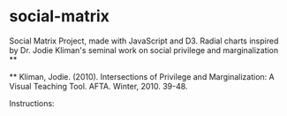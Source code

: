 # social-matrix

Social Matrix Project, made with JavaScript and D3.  Radial charts inspired by Dr. Jodie Kliman's seminal work on social privilege and marginalization **

** Kliman, Jodie. (2010). Intersections of Privilege and Marginalization: A Visual Teaching Tool. AFTA. Winter, 2010. 39-48. 

Instructions:
